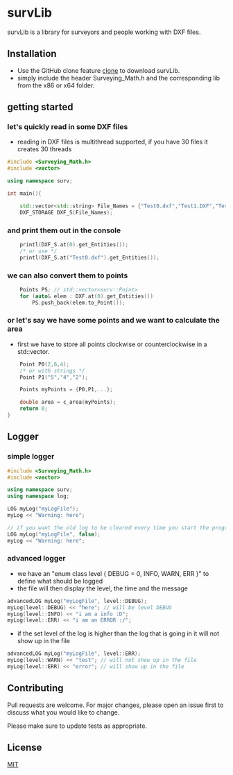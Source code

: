 # survLib

survLib is a library for surveyors and people working with DXF files.

## Installation

* Use the GitHub clone feature [clone](https://github.com/Katze719/survLib.git) to download survLib.
* simply include the header Surveying_Math.h and the corresponding lib from the x86 or x64 folder. 


## getting started

### let's quickly read in some DXF files
* reading in DXF files is multithread supported, if you have 30 files it creates 30 threads

```c++
#include <Surveying_Math.h>
#include <vector>

using namespace surv;

int main(){

	std::vector<std::string> File_Names = {"Test0.dxf","Test1.DXF","Test2.Dxf",...};
	DXF_STORAGE DXF_S(File_Names);
```
### and print them out in the console
```c++
	printl(DXF_S.at(0).get_Entities());
	/* or use */
	printl(DXF_S.at("Test0.dxf").get_Entities());
```
### we can also convert them to points
```c++
	Points PS; // std::vector<surv::Point>
	for (auto& elem : DXF.at(0).get_Entities())
		PS.push_back(elem.to_Point());
```
### or let's say we have some points and we want to calculate the area
* first we have to store all points clockwise or counterclockwise in a std::vector.
```c++
	Point P0(2,6,4);
	/* or with strings */
	Point P1("5","4","2");

	Points myPoints = {P0,P1,...};

	double area = c_area(myPoints);
	return 0;
}
```
## Logger

### simple logger
```c++
#include <Surveying_Math.h>
#include <vector>

using namespace surv;
using namespace log;

LOG myLog("myLogFile");
myLog << "Warning: here";

// if you want the old log to be cleared every time you start the program, use it like this
LOG myLog("myLogFile", false);
myLog << "Warning: here";
```

### advanced logger
* we have an "enum class level { DEBUG = 0, INFO, WARN, ERR }" to define what should be logged
* the file will then display the level, the time and the message
```c++
advancedLOG myLog("myLogFile", level::DEBUG);
myLog(level::DEBUG) << "here"; // will be level DEBUG
myLog(level::INFO) << "i am a info :D";
myLog(level::ERR) << "i am an ERROR :/";
```
* if the set level of the log is higher than the log that is going in it will not show up in the file
```c++
advancedLOG myLog("myLogFile", level::ERR);
myLog(level::WARN) << "test"; // will not show up in the file
myLog(level::ERR) << "error"; // will show up in the file
```


## Contributing
Pull requests are welcome. For major changes, please open an issue first to discuss what you would like to change.

Please make sure to update tests as appropriate.

## License
[MIT](https://choosealicense.com/licenses/mit/)
